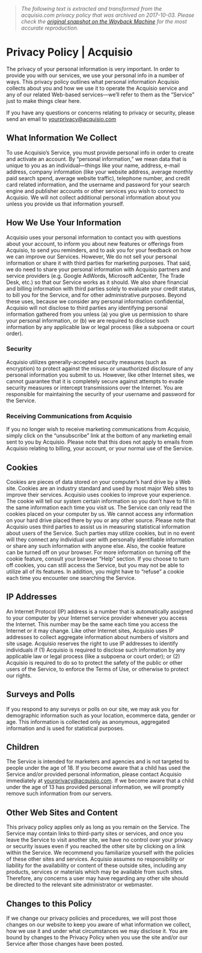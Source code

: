 > *The following text is extracted and transformed from the acquisio.com privacy policy that was archived on 2017-10-03. Please check the [original snapshot on the Wayback Machine](https://web.archive.org/web/20171003131819id_/http%3A//www.acquisio.com/privacy-policy) for the most accurate reproduction.*

# Privacy Policy | Acquisio

The privacy of your personal information is very important. In order to provide you with our services, we use your personal info in a number of ways. This privacy policy outlines what personal information Acquisio collects about you and how we use it to operate the Acquisio service and any of our related Web-based services—we’ll refer to them as the “Service” just to make things clear here.

If you have any questions or concerns relating to privacy or security, please send an email to [yourprivacy@acquisio.com](mailto:yourprivacy@acquisio.com)

## What Information We Collect

To use Acquisio’s Service, you must provide personal info in order to create and activate an account. By “personal information,” we mean data that is unique to you as an individual—things like your name, address, e-mail address, company information (like your website address, average monthly paid search spend, average website traffic), telephone number, and credit card related information, and the username and password for your search engine and publisher accounts or other services you wish to connect to Acquisio. We will not collect additional personal information about you unless you provide us that information yourself.

## How We Use Your Information

Acquisio uses your personal information to contact you with questions about your account, to inform you about new features or offerings from Acquisio, to send you reminders, and to ask you for your feedback on how we can improve our Services. However, We do not sell your personal information or share it with third parties for marketing purposes. That said, we do need to share your personal information with Acquisio partners and service providers (e.g. Google AdWords, Microsoft adCenter, The Trade Desk, etc.) so that our Service works as it should. We also share financial and billing information with third parties solely to evaluate your credit status, to bill you for the Service, and for other administrative purposes. Beyond these uses, because we consider any personal information confidential, Acquisio will not disclose to third parties any identifying personal information gathered from you unless (a) you give us permission to share your personal information, or (b) we are required to disclose such information by any applicable law or legal process (like a subpoena or court order).

### Security

Acquisio utilizes generally-accepted security measures (such as encryption) to protect against the misuse or unauthorized disclosure of any personal information you submit to us. However, like other Internet sites, we cannot guarantee that it is completely secure against attempts to evade security measures or intercept transmissions over the Internet. You are responsible for maintaining the security of your username and password for the Service.

### Receiving Communications from Acquisio

If you no longer wish to receive marketing communications from Acquisio, simply click on the “unsubscribe” link at the bottom of any marketing email sent to you by Acquisio. Please note that this does not apply to emails from Acquisio relating to billing, your account, or your normal use of the Service.

## Cookies

Cookies are pieces of data stored on your computer’s hard drive by a Web site. Cookies are an industry standard and used by most major Web sites to improve their services. Acquisio uses cookies to improve your experience. The cookie will tell our system certain information so you don’t have to fill in the same information each time you visit us. The Service can only read the cookies placed on your computer by us. We cannot access any information on your hard drive placed there by you or any other source. Please note that Acquisio uses third parties to assist us in measuring statistical information about users of the Service. Such parties may utilize cookies, but in no event will they connect any individual user with personally identifiable information or share any such information with anyone else. Also, the cookie feature can be turned off on your browser. For more information on turning off the cookie feature, consult your browser “Help” section. If you choose to turn off cookies, you can still access the Service, but you may not be able to utilize all of its features. In addition, you might have to “refuse” a cookie each time you encounter one searching the Service.

## IP Addresses

An Internet Protocol (IP) address is a number that is automatically assigned to your computer by your Internet service provider whenever you access the Internet. This number may be the same each time you access the Internet or it may change. Like other Internet sites, Acquisio uses IP addresses to collect aggregate information about numbers of visitors and site usage. Acquisio reserves the right to use IP addresses to identify individuals if (1) Acquisio is required to disclose such information by any applicable law or legal process (like a subpoena or court order); or (2) Acquisio is required to do so to protect the safety of the public or other users of the Service, to enforce the Terms of Use, or otherwise to protect our rights.

## Surveys and Polls

If you respond to any surveys or polls on our site, we may ask you for demographic information such as your location, ecommerce data, gender or age. This information is collected only as anonymous, aggregated information and is used for statistical purposes.

## Children

The Service is intended for marketers and agencies and is not targeted to people under the age of 18. If you become aware that a child has used the Service and/or provided personal information, please contact Acquisio immediately at [yourprivacy@acquisio.com](mailto:yourprivacy@acquisio.com). If we become aware that a child under the age of 13 has provided personal information, we will promptly remove such information from our servers.

## Other Web Sites and Content

This privacy policy applies only as long as you remain on the Service. The Service may contain links to third-party sites or services, and once you leave the Service to visit another site, we have no control over your privacy or security issues even if you reached the other site by clicking on a link within the Service. We recommend you familiarize yourself with the policies of these other sites and services. Acquisio assumes no responsibility or liability for the availability or content of these outside sites, including any products, services or materials which may be available from such sites. Therefore, any concerns a user may have regarding any other site should be directed to the relevant site administrator or webmaster.

## Changes to this Policy

If we change our privacy policies and procedures, we will post those changes on our website to keep you aware of what information we collect, how we use it and under what circumstances we may disclose it. You are bound by changes to the Privacy Policy when you use the site and/or our Service after those changes have been posted.
